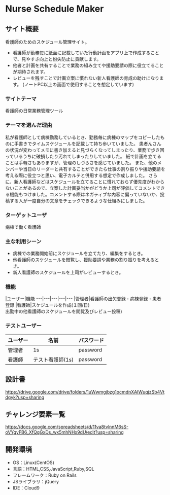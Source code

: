 
# Nurse Schedule Maker

## サイト概要
看護師のためのスケジュール管理サイト。
- 看護師が勤務毎に紙面に記載していた行動計画をアプリ上で作成することで、見やすさ向上と紛失防止に貢献します。
- 他者と計画を共有することで業務の組み立てや援助要請の際に役立てることが期待されます。
- レビューを残すことで計画立案に慣れない新人看護師の育成の助けになります。
(ノートPC以上の画面で使用することを想定しています)

### サイトテーマ
看護師の日常業務管理ツール

### テーマを選んだ理由
私が看護師として病棟勤務しているとき、勤務毎に病棟のマップをコピーしたものに手書きでタイムスケジュールを記載して持ち歩いていました。
患者んさんの状況が変わってメモに書き加えると見づらくなってしまったり、業務で歩き回っているうちに破損したり汚れてしまったりしていました。
紙で計画を立てることは手軽さもありますが、管理のしづらさを感じていました。
また、他のメンバーや当日のリーダーと共有することができたら仕事の割り振りや援助要請を考える際に役立つと思い、電子カルテと併用する想定で作成しました。
さらに、新人看護師などはスケジュールを立てることに慣れておらず優先度がわからないことがあるので、立案した計画妥当かがどうか上司が評価してコメントできる機能もつけました。コメントする際はネガティブな内容に偏っていないか、投稿する人が一度自分の文章をチェックできるような仕組みにしました。

### ターゲットユーザ
病棟で働く看護師

### 主な利用シーン
- 病棟での業務開始前にスケジュールを立てたり、編集をするとき。
-  他看護師のスケジュールを閲覧し、援助要請や業務の割り振りを考えるとき。
- 新人看護師のスケジュールを上司がレビューするとき。

### 機能
|ユーザー|機能
---|---|---|---|---
 |管理者|看護師の出欠登録・病棟登録・患者登録
|看護師|スケジュールを作成(１回/日)<br>出勤中の他看護師のスケジュールを閲覧及びレビュー投稿)

### テストユーザー
ユーザー|名前|パスワード
---|---|---
管理者|1s|password
看護師|テスト看護師(1s)|password

## 設計書
https://drive.google.com/drive/folders/1uWwmgjbzg1ocmdnXAIWuqjzSb4Vtdgyk?usp=sharing

## チャレンジ要素一覧
https://docs.google.com/spreadsheets/d/11va8tvlnnM6sS-oVYgvFB6_XfQgGxDs_wx5mhNHx9dU/edit?usp=sharing

## 開発環境
- OS：Linux(CentOS)
- 言語：HTML,CSS,JavaScript,Ruby,SQL
- フレームワーク：Ruby on Rails
- JSライブラリ：jQuery
- IDE：Cloud9